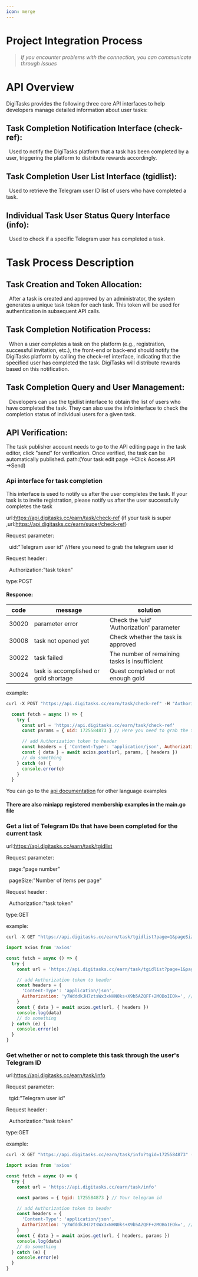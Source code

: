 ```yaml
---
icon: merge
---
```


# Project Integration Process

> _If you encounter problems with the connection, you can communicate through Issues_

# API Overview 
DigiTasks provides the following three core API interfaces to help developers manage detailed information about user tasks:
## Task Completion Notification Interface (check-ref): 
&nbsp;&nbsp;Used to notify the DigiTasks platform that a task has been completed by a user, triggering the platform to distribute rewards accordingly.
## Task Completion User List Interface (tgidlist): 
&nbsp;&nbsp;Used to retrieve the Telegram user ID list of users who have completed a task.
## Individual Task User Status Query Interface (info):
&nbsp;&nbsp;Used to check if a specific Telegram user has completed a task.
# Task Process Description
## Task Creation and Token Allocation: 
&nbsp;&nbsp;After a task is created and approved by an administrator, the system generates a unique task token for each task. This token will be used for authentication in subsequent API calls.
## Task Completion Notification Process: 
&nbsp;&nbsp;When a user completes a task on the platform (e.g., registration, successful invitation, etc.), the front-end or back-end should notify the DigiTasks platform by calling the check-ref interface, indicating that the specified user has completed the task. DigiTasks will distribute rewards based on this notification.
## Task Completion Query and User Management: 
&nbsp;&nbsp;Developers can use the tgidlist interface to obtain the list of users who have completed the task. They can also use the info interface to check the completion status of individual users for a given task.
## API Verification: 
The task publisher account needs to go to the API editing page in the task editor, click "send" for verification. Once verified, the task can be automatically published. path:(Your task edit page →Click Access API →Send)


### Api interface for task completion

This interface is used to notify us after the user completes the task. If your task is to invite registration, please notify us after the user successfully completes the task


url:https://api.digitasks.cc/earn/task/check-ref    (if your task is super ,url:https://api.digitasks.cc/earn/super/check-ref)

Request parameter:

&nbsp;&nbsp;uid:"Telegram user id" //Here you need to grab the telegram user id
 
Request header :

&nbsp;&nbsp;Authorization:"task token"
 
type:POST

#### Responce:
| code     | message| solution|
| -------- | -------- |-------- |
| 30020    | parameter error|Check the 'uid' 'Authorization' parameter |
| 30008    | task not opened yet|Check whether the task is approved|
| 30022    | task failed|The number of remaining tasks is insufficient|
| 30024    | task is accomplished or gold shortage| Quest completed or not enough gold|

example:
```javascript
curl -X POST "https://api.digitasks.cc/earn/task/check-ref" -H "Authorization: <task_token>" -H "Content-Type: application/json" -d {"uid":<telegram_user_id>}
```
```javascript
  const fetch = async () => {
    try {
      const url = 'https://api.digitasks.cc/earn/task/check-ref'
      const params = { uid: 1725584873 } // Here you need to grab the telegram user id

      // add Authorization token to header
      const headers = { 'Content-Type': 'application/json', Authorization: 'lp+7fijStQuf/xDsZEfliUs+X9b5AZQFF+2MOBoIEOk=' }
      const { data } = await axios.post(url, params, { headers })
      // do something
    } catch (e) {
      console.error(e)
    }
  }
```
You can go to the [api documentation](https://apifox.com/apidoc/shared-7e2b39e5-13b3-4a3e-a65b-729357dee1c1?pwd=888888) for other language examples

#### There are also miniapp registered membership examples in the main.go file



### Get a list of Telegram IDs that have been completed for the current task
url:https://api.digitasks.cc/earn/task/tgidlist

Request parameter:

&nbsp;&nbsp;page:"page number"
 
&nbsp;&nbsp;pageSize:"Number of items per page"   
 
Request header :

&nbsp;&nbsp;Authorization:"task token"
 
type:GET

example:
```javascript
curl -X GET "https://api.digitasks.cc/earn/task/tgidlist?page=1&pageSize=30" -H "Authorization: <task_token>" 
```
```javascript
import axios from 'axios'

const fetch = async () => {
  try {
    const url = 'https://api.digitasks.cc/earn/task/tgidlist?page=1&pageSize=30'

    // add Authorization token to header
    const headers = {
      'Content-Type': 'application/json',
      Authorization: 'y7WdddkJH7ztsWx3xNHN0ks+X9b5AZQFF+2MOBoIEOk=', // Your API Access
    }
    const { data } = await axios.get(url, { headers })
    console.log(data)
    // do something
  } catch (e) {
    console.error(e)
  }
}
```

### Get whether or not to complete this task through the user's Telegram ID
url:https://api.digitasks.cc/earn/task/info

Request parameter:

&nbsp;&nbsp;tgid:"Telegram user id"
 
Request header :

&nbsp;&nbsp;Authorization:"task token"
 
type:GET

example:
```javascript
curl -X GET "https://api.digitasks.cc/earn/task/info?tgid=1725584873" -H "Authorization: <task_token>" 
```
```javascript
import axios from 'axios'

const fetch = async () => {
  try {
    const url = 'https://api.digitasks.cc/earn/task/info'

    const params = { tgid: 1725584873 } // Your telegram id

    // add Authorization token to header
    const headers = {
      'Content-Type': 'application/json',
      Authorization: 'y7WdddkJH7ztsWx3xNHN0ks+X9b5AZQFF+2MOBoIEOk=', // Your API Access
    }
    const { data } = await axios.get(url, { headers, params })
    console.log(data)
    // do something
  } catch (e) {
    console.error(e)
  }
}
```


